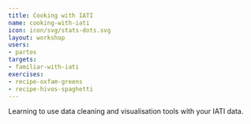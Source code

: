 ```yaml
---
title: Cooking with IATI
name: cooking-with-iati
icon: icon/svg/stats-dots.svg
layout: workshop
users:
- partos
targets:
- familiar-with-iati
exercises:
- recipe-oxfam-greens
- recipe-hivos-spaghetti
---
```


Learning to use data cleaning and visualisation tools with your IATI data.
